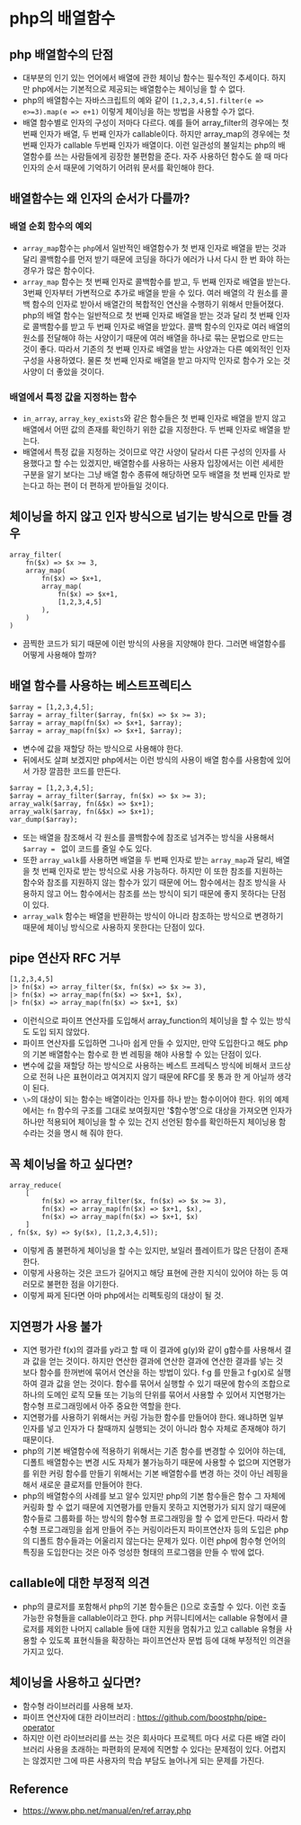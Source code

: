 # php의 배열함수

## php 배열함수의 단점
- 대부분의 인기 있는 언어에서 배열에 관한 체이닝 함수는 필수적인 추세이다. 하지만 php에서는 기본적으로 제공되는 배열함수는 체이닝을 할 수 없다.
- php의 배열함수는 자바스크립트의 예와 같이 `[1,2,3,4,5].filter(e => e>=3).map(e => e+1)` 이렇게 체이닝을 하는 방법을 사용할 수가 없다.
- 배열 함수별로 인자의 구성이 저마다 다르다. 예를 들어 array_filter의 경우에는 첫 번째 인자가 배열, 두 번째 인자가 callable이다. 하지만 array_map의 경우에는 첫 번째 인자가 callable 두번째 인자가 배열이다. 이런 일관성의 불일치는 php의 배열함수를 쓰는 사람들에게 굉장한 불편함을 준다. 자주 사용하던 함수도 쓸 때 마다 인자의 순서 때문에 기억하기 어려워 문서를 확인해야 한다.

## 배열함수는 왜 인자의 순서가 다를까?
### 배열 순회 함수의 예외
- `array_map`함수는 `php`에서 일반적인 배열함수가 첫 번재 인자로 배열을 받는 것과 달리 콜백함수를 먼저 받기 때문에 코딩을 하다가 에러가 나서 다시 한 번 화야 하는 경우가 많은 함수이다.
- `array_map` 함수는 첫 번째 인자로 콜백함수를 받고, 두 번째 인자로 배열을 받는다. 3번째 인자부터 가변적으로 추가로 배열을 받을 수 있다. 여러 배열의 각 원소를 콜백 함수의 인자로 받아서 배열간의 복합적인 연산을 수행하기 위해서 만들어졌다. php의 배열 함수는 일반적으로 첫 번째 인자로 배열을 받는 것과 달리 첫 번째 인자로 콜백함수를 받고 두 번째 인자로 배열을 받았다. 콜백 함수의 인자로 여러 배열의 원소를 전달해야 하는 사양이기 때문에 여러 배열을 하나로 묶는 문법으로 만드는 것이 좋다. 따라서 기존의 첫 번째 인자로 배열을 받는 사양과는 다른 예외적인 인자 구성을 사용하였다. 물론 첫 번째 인자로 배열을 받고 마지막 인자로 함수가 오는 것 사양이 더 좋았을 것이다.

### 배열에서 특정 값을 지정하는 함수
- `in_array`, `array_key_exists`와 같은 함수들은 첫 번째 인자로 배열을 받지 않고 배열에서 어떤 값의 존재를 확인하기 위한 값을 지정한다. 두 번째 인자로 배열을 받는다.
- 배열에서 특정 값을 지정하는 것이므로 약간 사양이 달라서 다른 구성의 인자를 사용했다고 할 수는 있겠지만, 배열함수를 사용하는 사용자 입장에서는 이런 세세한 구분을 알기 보다는 그냥 배열 함수 종류에 해당하면 모두 배열을 첫 번째 인자로 받는다고 하는 편이 더 편하게 받아들일 것이다.

## 체이닝을 하지 않고 인자 방식으로 넘기는 방식으로 만들 경우
```
array_filter(
    fn($x) => $x >= 3,
    array_map(
        fn($x) => $x+1,
        array_map(
            fn($x) => $x+1,
            [1,2,3,4,5]
        ),
    )
)
```
- 끔찍한 코드가 되기 때문에 이런 방식의 사용을 지양해야 한다. 그러면 배열함수를 어떻게 사용해야 할까?

## 배열 함수를 사용하는 베스트프렉티스
```
$array = [1,2,3,4,5];
$array = array_filter($array, fn($x) => $x >= 3);
$array = array_map(fn($x) => $x+1, $array);
$array = array_map(fn($x) => $x+1, $array);
```
- 변수에 값을 재할당 하는 방식으로 사용해야 한다.
- 뒤에서도 살펴 보겠지만 php에서는 이런 방식의 사용이 배열 함수를 사용함에 있어서 가장 깔끔한 코드를 만든다.

```
$array = [1,2,3,4,5];
$array = array_filter($array, fn($x) => $x >= 3);
array_walk($array, fn(&$x) => $x+1);
array_walk($array, fn(&$x) => $x+1);
var_dump($array);
```
- 또는 배열을 참조해서 각 원소를 콜백함수에 참조로 넘겨주는 방식을 사용해서 `$array = ` 없이 코드를 줄일 수도 있다.
- 또한 `array_walk`를 사용하면 배열을 두 번째 인자로 받는 `array_map`과 달리, 배열을 첫 번째 인자로 받는 방식으로 사용 가능하다. 하지만 이 또한 참조를 지원하는 함수와 참조를 지원하지 않는 함수가 있기 때문에 어느 함수에서는 참조 방식을 사용하지 않고 어느 함수에서는 참조를 쓰는 방식이 되기 때문에 좋지 못하다는 단점이 있다.
- `array_walk` 함수는 배열을 반환하는 방식이 아니라 참조하는 방식으로 변경하기 때문에 체이닝 방식으로 사용하지 못한다는 단점이 있다.

## pipe 연산자 RFC 거부
```
[1,2,3,4,5]
|> fn($x) => array_filter($x, fn($x) => $x >= 3),
|> fn($x) => array_map(fn($x) => $x+1, $x),
|> fn($x) => array_map(fn($x) => $x+1, $x)
```
- 이런식으로 파이프 연산자를 도입해서 array_function의 체이닝을 할 수 있는 방식도 도입 되지 않았다.
- 파이프 연산자를 도입하면 그나마 쉽게 만들 수 있지만, 만약 도입한다고 해도 php의 기본 배열함수는 함수로 한 번 레핑을 해야 사용할 수 있는 단점이 있다.
- 변수에 값을 재할당 하는 방식으로 사용하는 베스트 프레틱스 방식에 비해서 코드상으로 전혀 나은 표현이라고 여겨지지 않기 때문에 RFC를 못 통과 한 게 아닐까 생각이 된다.
- `\>`의 대상이 되는 함수는 배열이라는 인자를 하나 받는 함수이어야 한다. 위의 예제에서는 `fn` 함수의 구조를 그대로 보여줬지만 '$함수명'으로 대상을 가져오면 인자가 하나만 적용되어 체이닝을 할 수 있는 건지 선언된 함수를 확인하든지 체이닝용 함수라는 것을 명시 해 줘야 한다.

## 꼭 체이닝을 하고 싶다면?
```
array_reduce(
    [
        fn($x) => array_filter($x, fn($x) => $x >= 3),
        fn($x) => array_map(fn($x) => $x+1, $x),
        fn($x) => array_map(fn($x) => $x+1, $x)
    ]
, fn($x, $y) => $y($x), [1,2,3,4,5]);
```
- 이렇게 좀 불편하게 체이닝을 할 수는 있지만, 보일러 플레이트가 많은 단점이 존재한다.
- 이렇게 사용하는 것은 코드가 길어지고 해당 표현에 관한 지식이 있어야 하는 등 여러모로 불편한 점을 야기한다.
- 이렇게 짜게 된다면 아마 php에서는 리펙토링의 대상이 될 것.

## 지연평가 사용 불가
- 지연 평가란 f(x)의 결과를 y라고 할 때 이 결과에 g(y)와 같이 g함수를 사용해서 결과 값을 얻는 것이다. 하지만 연산한 결과에 연산한 결과에 연산한 결과를 넣는 것 보다 함수를 한꺼번에 묶어서 연산을 하는 방법이 있다. f·g 를 만들고 f·g(x)로 실행하여 결과 값을 얻는 것이다. 함수를 묶어서 실행할 수 있기 때문에 함수의 조합으로 하나의 도메인 로직 모듈 또는 기능의 단위를 묶어서 사용할 수 있어서 지연평가는 함수형 프로그래밍에서 아주 중요한 역할을 한다.
- 지연평가를 사용하기 위해서는 커링 가능한 함수를 만들어야 한다. 왜냐하면 일부 인자를 넣고 인자가 다 찰때까지 실행되는 것이 아니라 함수 자체로 존재해야 하기 때문이다.
- php의 기본 배열함수에 적용하기 위해서는 기존 함수를 변경할 수 있어야 하는데, 디폴트 배열함수는 변경 시도 자체가 불가능하기 때문에 사용할 수 없으며 지연평가를 위한 커링 함수를 만들기 위해서는 기본 배열함수를 변경 하는 것이 아닌 레핑을 해서 새로운 클로저를 만들어야 한다.
- php의 배열함수의 사례를 보고 알수 있지만 php의 기본 함수들은 함수 그 자체에 커링화 할 수 없기 때문에 지연평가를 만들지 못하고 지연평가가 되지 않기 때문에 함수들로 그룹화를 하는 방식의 함수형 프로그래밍을 할 수 없게 만든다. 따라서 함수형 프로그래밍을 쉽게 만들어 주는 커링이라든지 파이프연산자 등의 도입은 php의 디폴트 함수들과는 어울리지 않는다는 문제가 있다. 이런 php에 함수형 언어의 특징을 도입한다는 것은 아주 엉성한 형태의 프로그램을 만들 수 밖에 없다.

## callable에 대한 부정적 의견
- php의 클로저를 포함해서 php의 기본 함수들은 ()으로 호출할 수 있다. 이런 호출가능한 유형들을 callable이라고 한다. php 커뮤니티에서는 callable 유형에서 클로저를 제외한 나머지 callable 들에 대한 지원을 멈춰가고 있고 callable 유형을 사용할 수 있도록 표현식들을 확장하는 파이프연산자 문법 등에 대해 부정적인 의견을 가지고 있다. 

## 체이닝을 사용하고 싶다면?
- 함수형 라이브러리를 사용해 보자.
- 파이프 연산자에 대한 라이브러리 : https://github.com/boostphp/pipe-operator
- 하지만 이런 라이브러리를 쓰는 것은 회사마다 프로젝트 마다 서로 다른 배열 라이브러리 사용을 초래하는 파편화의 문제에 직면할 수 있다는 문제점이 있다. 어렵지는 않겠지만 그에 따른 사용자의 학습 부담도 늘어나게 되는 문제를 가진다.

## Reference
- https://www.php.net/manual/en/ref.array.php
